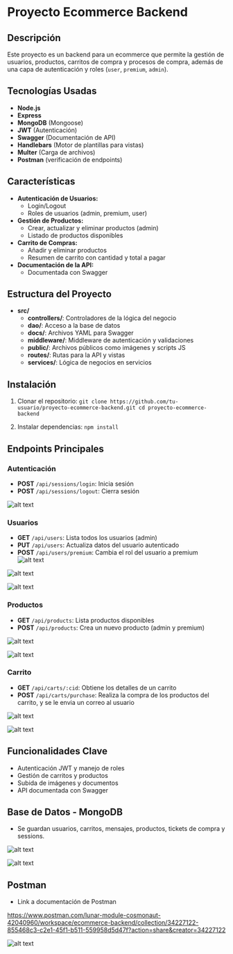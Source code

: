 # Proyecto Ecommerce Backend

## Descripción
Este proyecto es un backend para un ecommerce que permite la gestión de usuarios, productos, carritos de compra y procesos de compra, además de una capa de autenticación y roles (`user`, `premium`, `admin`). 

## Tecnologías Usadas
- **Node.js**
- **Express**
- **MongoDB** (Mongoose)
- **JWT** (Autenticación)
- **Swagger** (Documentación de API)
- **Handlebars** (Motor de plantillas para vistas)
- **Multer** (Carga de archivos)
- **Postman** (verificación de endpoints)

## Características
- **Autenticación de Usuarios:**
    - Login/Logout
    - Roles de usuarios (admin, premium, user)
- **Gestión de Productos:**
    - Crear, actualizar y eliminar productos (admin)
    - Listado de productos disponibles
- **Carrito de Compras:**
    - Añadir y eliminar productos
    - Resumen de carrito con cantidad y total a pagar
- **Documentación de la API:**
    - Documentada con Swagger

## Estructura del Proyecto
- **src/**
    - **controllers/**: Controladores de la lógica del negocio
    - **dao/**: Acceso a la base de datos
    - **docs/**: Archivos YAML para Swagger
    - **middleware/**: Middleware de autenticación y validaciones
    - **public/**: Archivos públicos como imágenes y scripts JS
    - **routes/**: Rutas para la API y vistas
    - **services/**: Lógica de negocios en servicios

## Instalación

1. Clonar el repositorio:
        ```
           git clone https://github.com/tu-usuario/proyecto-ecommerce-backend.git
           cd proyecto-ecommerce-backend
         ```

2. Instalar dependencias:
        ```
           npm install
        ```

## Endpoints Principales

### Autenticación
- **POST** `/api/sessions/login`: Inicia sesión
- **POST** `/api/sessions/logout`: Cierra sesión

![alt text](<src/public/img readme/login.png>) 

### Usuarios
- **GET** `/api/users`: Lista todos los usuarios (admin)
- **PUT** `/api/users`: Actualiza datos del usuario autenticado
- **POST** `/api/users/premium`: Cambia el rol del usuario a premium
![alt text](<src/public/img readme/admin-users.png>) 

![alt text](<src/public/img readme/modificar-perfil.png>)

![alt text](<src/public/img readme/perfil-usuario.png>)

### Productos
- **GET** `/api/products`: Lista productos disponibles
- **POST** `/api/products`: Crea un nuevo producto (admin y premium)

![alt text](<src/public/img readme/agregar-producto.png>) 

![alt text](<src/public/img readme/editar-productos.png>)

### Carrito
- **GET** `/api/carts/:cid`: Obtiene los detalles de un carrito
- **POST** `/api/carts/purchase`: Realiza la compra de los productos del carrito, y se le envia un correo al usuario

![alt text](<src/public/img readme/detalle-carrito.png>)

![alt text](<src/public/img readme/proceso-compra.png>)

## Funcionalidades Clave
- Autenticación JWT y manejo de roles
- Gestión de carritos y productos
- Subida de imágenes y documentos
- API documentada con Swagger

## Base de Datos - MongoDB
 - Se guardan usuarios, carritos, mensajes, productos, tickets de compra y sessions.
 
![alt text](<src/public/img readme/mongo1.png>)

![alt text](<src/public/img readme/mongo2.png>)

## Postman

 - Link a documentación de Postman

https://www.postman.com/lunar-module-cosmonaut-42040960/workspace/ecommerce-backend/collection/34227122-855468c3-c2e1-45f1-b511-559958d5d47f?action=share&creator=34227122

![alt text](<src/public/img readme/postman.png>)